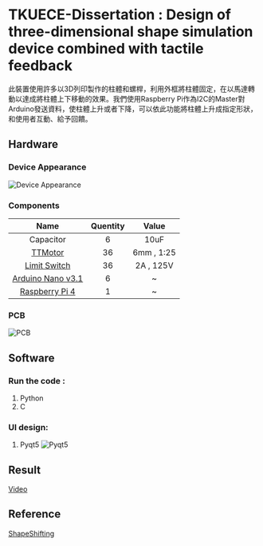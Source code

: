 # TKUECE-Dissertation : Design of three-dimensional shape simulation device combined with tactile feedback

此裝置使用許多以3D列印製作的柱體和螺桿，利用外框將柱體固定，在以馬達轉動以達成將柱體上下移動的效果。我們使用Raspberry Pi作為I2C的Master對Arduino發送資料，使柱體上升或者下降，可以依此功能將柱體上升成指定形狀，和使用者互動、給予回饋。

## Hardware

### Device Appearance
![Device Appearance](https://i.imgur.com/DutelhU.jpg)

### Components

|Name|Quentity|Value|
|:---:|:----:|:----:|
|Capacitor|6|10uF|
|[TTMotor](https://reurl.cc/EzaZDv)|36|6mm , 1:25|
|[Limit Switch](https://reurl.cc/v18gXe)|36|2A , 125V|
|[Arduino Nano v3.1](https://reurl.cc/Xk9l90)|6|~|
|[Raspberry Pi 4](https://reurl.cc/GrlbRG)|1|~|

### PCB
![PCB](https://i.imgur.com/lQVfD4I.jpg)

## Software

### Run the code :

1. Python
2. C

### UI design:

1. Pyqt5
![Pyqt5](https://i.imgur.com/KiMMtBH.png)

## Result
[Video](https://youtu.be/8OqGQHrQrDk)

## Reference
[ShapeShifting](http://shape.stanford.edu/research/shapeShift/)